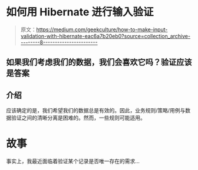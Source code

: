 # 如何用 Hibernate 进行输入验证

> 原文：<https://medium.com/geekculture/how-to-make-input-validation-with-hibernate-eac6a7b20eb0?source=collection_archive---------8----------------------->

## 如果我们考虑我们的数据，我们会喜欢它吗？验证应该是答案

## 介绍

应该确定的是，我们希望我们的数据总是有效的。因此，业务规则/策略/用例与数据验证之间的清晰分离是困难的。然而，一些规则可能适用。

# 故事

事实上，我最近面临着验证某个记录是否唯一存在的需求…